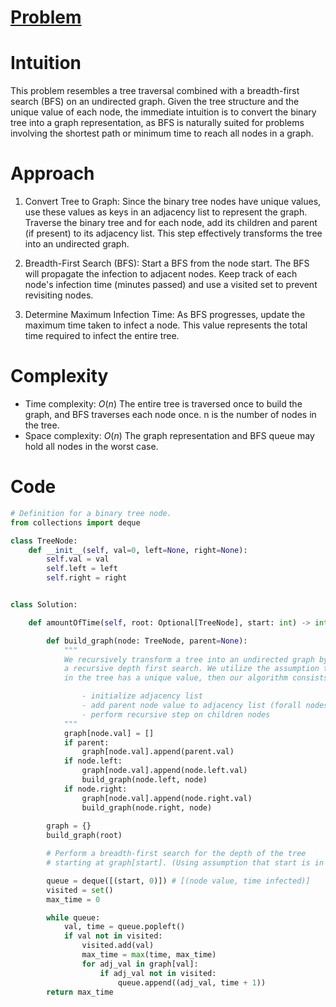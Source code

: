 # [Problem](https://leetcode.com/problems/amount-of-time-for-binary-tree-to-be-infected/)

# Intuition
This problem resembles a tree traversal combined with a breadth-first search (BFS) on an undirected graph. Given the tree structure and the unique value of each node, the immediate intuition is to convert the binary tree into a graph representation, as BFS is naturally suited for problems involving the shortest path or minimum time to reach all nodes in a graph.

# Approach
1. Convert Tree to Graph: Since the binary tree nodes have unique values, use these values as keys in an adjacency list to represent the graph. Traverse the binary tree and for each node, add its children and parent (if present) to its adjacency list. This step effectively transforms the tree into an undirected graph.

2. Breadth-First Search (BFS): Start a BFS from the node start. The BFS will propagate the infection to adjacent nodes. Keep track of each node's infection time (minutes passed) and use a visited set to prevent revisiting nodes.

3. Determine Maximum Infection Time: As BFS progresses, update the maximum time taken to infect a node. This value represents the total time required to infect the entire tree.

# Complexity
- Time complexity: $O(n)$ The entire tree is traversed once to build the graph, and BFS traverses each node once. n is the number of nodes in the tree.
- Space complexity: $O(n)$ The graph representation and BFS queue may hold all nodes in the worst case.

# Code
```python
# Definition for a binary tree node.
from collections import deque

class TreeNode:
    def __init__(self, val=0, left=None, right=None):
        self.val = val
        self.left = left
        self.right = right


class Solution:

    def amountOfTime(self, root: Optional[TreeNode], start: int) -> int:

        def build_graph(node: TreeNode, parent=None):
            """
            We recursively transform a tree into an undirected graph by performing
            a recursive depth first search. We utilize the assumption that each node
            in the tree has a unique value, then our algorithm consists of:

                - initialize adjacency list
                - add parent node value to adjacency list (forall nodes except the root)
                - perform recursive step on children nodes
            """
            graph[node.val] = []
            if parent:
                graph[node.val].append(parent.val)
            if node.left:
                graph[node.val].append(node.left.val)
                build_graph(node.left, node)
            if node.right:
                graph[node.val].append(node.right.val)
                build_graph(node.right, node)
        
        graph = {}
        build_graph(root)

        # Perform a breadth-first search for the depth of the tree
        # starting at graph[start]. (Using assumption that start is in the tree)

        queue = deque([(start, 0)]) # [(node value, time infected)]
        visited = set()
        max_time = 0

        while queue:
            val, time = queue.popleft()
            if val not in visited:
                visited.add(val)
                max_time = max(time, max_time)
                for adj_val in graph[val]:
                    if adj_val not in visited:
                        queue.append((adj_val, time + 1))
        return max_time
```
